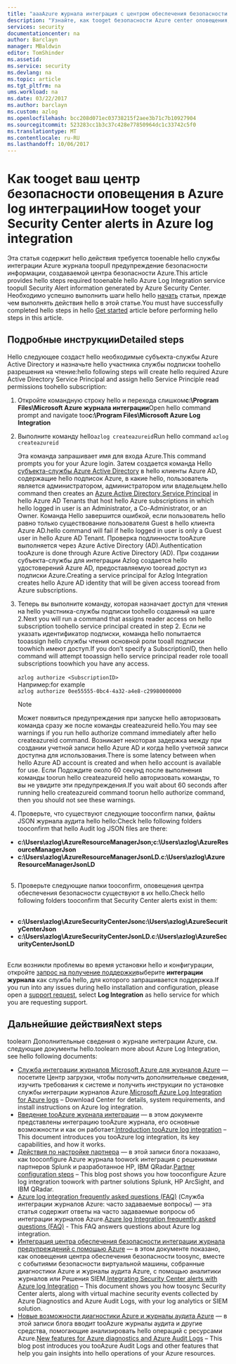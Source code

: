 ```yaml
---
title: "aaaAzure журнала интеграция с центром обеспечения безопасности | Документы Microsoft"
description: "Узнайте, как tooget безопасности Azure center оповещения, работа с интеграцией журнала"
services: security
documentationcenter: na
author: Barclayn
manager: MBaldwin
editor: TomShinder
ms.assetid: 
ms.service: security
ms.devlang: na
ms.topic: article
ms.tgt_pltfrm: na
ums.workload: na
ms.date: 03/22/2017
ms.author: barclayn
ms.custom: azlog
ms.openlocfilehash: bcc208d071ec03738215f2aee3b71c7b10927904
ms.sourcegitcommit: 523283cc1b3c37c428e77850964dc1c33742c5f0
ms.translationtype: MT
ms.contentlocale: ru-RU
ms.lasthandoff: 10/06/2017
---
```

# <a name="how-tooget-your-security-center-alerts-in-azure-log-integration"></a><span data-ttu-id="5bf5f-103">Как tooget ваш центр безопасности оповещения в Azure log интеграции</span><span class="sxs-lookup"><span data-stu-id="5bf5f-103">How tooget your Security Center alerts in Azure log integration</span></span>
<span data-ttu-id="5bf5f-104">Эта статья содержит hello действия требуется tooenable hello службы интеграции Azure журнала toopull предупреждение безопасности информации, создаваемой центра безопасности Azure.</span><span class="sxs-lookup"><span data-stu-id="5bf5f-104">This article provides hello steps required tooenable hello Azure Log Integration service toopull Security Alert information generated by Azure Security Center.</span></span> <span data-ttu-id="5bf5f-105">Необходимо успешно выполнить шаги hello hello [начать](security-azure-log-integration-get-started.md) статьи, прежде чем выполнять действия hello в этой статье.</span><span class="sxs-lookup"><span data-stu-id="5bf5f-105">You must have successfully completed hello steps in hello  [Get started](security-azure-log-integration-get-started.md) article before performing hello steps in this article.</span></span>

## <a name="detailed-steps"></a><span data-ttu-id="5bf5f-106">Подробные инструкции</span><span class="sxs-lookup"><span data-stu-id="5bf5f-106">Detailed steps</span></span>
<span data-ttu-id="5bf5f-107">Hello следующее создаст hello необходимые субъекта-службы Azure Active Directory и назначьте hello участника службы подписки toohello разрешения на чтение:</span><span class="sxs-lookup"><span data-stu-id="5bf5f-107">hello following steps will create hello required Azure Active Directory Service Principal and assign hello Service Principle read permissions toohello subscription:</span></span>
1. <span data-ttu-id="5bf5f-108">Откройте командную строку hello и перехода слишком**c:\Program Files\Microsoft Azure журнала интеграции**</span><span class="sxs-lookup"><span data-stu-id="5bf5f-108">Open hello command prompt and navigate too**c:\Program Files\Microsoft Azure Log Integration**</span></span>
2. <span data-ttu-id="5bf5f-109">Выполните команду hello``azlog createazureid``</span><span class="sxs-lookup"><span data-stu-id="5bf5f-109">Run hello command ``azlog createazureid``</span></span>

    <span data-ttu-id="5bf5f-110">Эта команда запрашивает имя для входа Azure.</span><span class="sxs-lookup"><span data-stu-id="5bf5f-110">This command prompts you for your Azure login.</span></span> <span data-ttu-id="5bf5f-111">Затем создается команда Hello [субъекта-службы Azure Active Directory](../active-directory/develop/active-directory-application-objects.md) в hello клиенты Azure AD, содержащие hello подписок Azure, в какие hello, пользователь является администратором, администратором или владельцем.</span><span class="sxs-lookup"><span data-stu-id="5bf5f-111">hello command then creates an [Azure Active Directory Service Principal](../active-directory/develop/active-directory-application-objects.md) in hello Azure AD Tenants that host hello Azure subscriptions in which hello logged in user is an Administrator, a Co-Administrator, or an Owner.</span></span> <span data-ttu-id="5bf5f-112">Команда Hello завершится ошибкой, если пользователь hello равно только существование пользователя Guest в hello клиента Azure AD.</span><span class="sxs-lookup"><span data-stu-id="5bf5f-112">hello command will fail if hello logged in user is only a Guest user in hello Azure AD Tenant.</span></span> <span data-ttu-id="5bf5f-113">Проверка подлинности tooAzure выполняется через Azure Active Directory (AD).</span><span class="sxs-lookup"><span data-stu-id="5bf5f-113">Authentication tooAzure is done through Azure Active Directory (AD).</span></span> <span data-ttu-id="5bf5f-114">При создании субъекта-службы для интеграции Azlog создается hello удостоверений Azure AD, предоставляемую tooread доступ из подписки Azure.</span><span class="sxs-lookup"><span data-stu-id="5bf5f-114">Creating a service principal for Azlog Integration creates hello Azure AD identity that will be given access tooread from Azure subscriptions.</span></span>

2. <span data-ttu-id="5bf5f-115">Теперь вы выполните команду, которая назначает доступ для чтения на hello участника-службы подписки toohello созданный на шаге 2.</span><span class="sxs-lookup"><span data-stu-id="5bf5f-115">Next you will run a command that assigns reader access on hello subscription toohello service principal created in step 2.</span></span> <span data-ttu-id="5bf5f-116">Если не указать идентификатор подписки, команда hello попытается tooassign hello службы чтения основной роли tooall подписки toowhich имеют доступ.</span><span class="sxs-lookup"><span data-stu-id="5bf5f-116">If you don’t specify a SubscriptionID, then hello command will attempt tooassign hello service principal reader role tooall subscriptions toowhich you have any access.</span></span> </br></br>
``azlog authorize <SubscriptionID>`` </br> <span data-ttu-id="5bf5f-117">Например:</span><span class="sxs-lookup"><span data-stu-id="5bf5f-117">for example</span></span> </br>
``azlog authorize 0ee55555-0bc4-4a32-a4e8-c29980000000``

    >[!NOTE]
    <span data-ttu-id="5bf5f-118">Может появиться предупреждения при запуске hello авторизовать команда сразу же после команды createazureid hello.</span><span class="sxs-lookup"><span data-stu-id="5bf5f-118">You may see warnings if you run hello authorize command immediately after hello createazureid command.</span></span> <span data-ttu-id="5bf5f-119">Возникает некоторая задержка между при создании учетной записи hello Azure AD и когда hello учетной записи доступна для использования.</span><span class="sxs-lookup"><span data-stu-id="5bf5f-119">There is some latency between when hello Azure AD account is created and when hello account is available for use.</span></span> <span data-ttu-id="5bf5f-120">Если Подождите около 60 секунд после выполнения команды toorun hello createazureid hello авторизовать команды, то вы не увидите эти предупреждения.</span><span class="sxs-lookup"><span data-stu-id="5bf5f-120">If you wait about 60 seconds after running hello createazureid command toorun hello authorize command, then you should not see these warnings.</span></span>

4. <span data-ttu-id="5bf5f-121">Проверьте, что существуют следующие tooconfirm папки, файлы JSON журнала аудита hello hello:</span><span class="sxs-lookup"><span data-stu-id="5bf5f-121">Check hello following folders tooconfirm that hello Audit log JSON files are there:</span></span>
 * <span data-ttu-id="5bf5f-122">**c:\Users\azlog\AzureResourceManagerJson;**</span><span class="sxs-lookup"><span data-stu-id="5bf5f-122">**c:\Users\azlog\AzureResourceManagerJson**</span></span>
 * <span data-ttu-id="5bf5f-123">**c:\Users\azlog\AzureResourceManagerJsonLD.**</span><span class="sxs-lookup"><span data-stu-id="5bf5f-123">**c:\Users\azlog\AzureResourceManagerJsonLD**</span></span> </br></br>
5. <span data-ttu-id="5bf5f-124">Проверьте следующие папки tooconfirm, оповещения центра обеспечения безопасности существуют в их hello.</span><span class="sxs-lookup"><span data-stu-id="5bf5f-124">Check hello following folders tooconfirm that Security Center alerts exist in them:</span></span></br></br>
 * <span data-ttu-id="5bf5f-125">**c:\Users\azlog\AzureSecurityCenterJson**</span><span class="sxs-lookup"><span data-stu-id="5bf5f-125">**c:\Users\azlog\AzureSecurityCenterJson**</span></span>
 * <span data-ttu-id="5bf5f-126">**c:\Users\azlog\AzureSecurityCenterJsonLD.**</span><span class="sxs-lookup"><span data-stu-id="5bf5f-126">**c:\Users\azlog\AzureSecurityCenterJsonLD**</span></span> </br></br>

<span data-ttu-id="5bf5f-127">Если возникли проблемы во время установки hello и конфигурации, откройте [запрос на получение поддержки](/azure-supportability/how-to-create-azure-support-request.md)выберите **интеграции журнала** как служба hello, для которого запрашивается поддержка.</span><span class="sxs-lookup"><span data-stu-id="5bf5f-127">If you run into any issues during hello installation and configuration, please open a [support request](/azure-supportability/how-to-create-azure-support-request.md), select **Log Integration** as hello service for which you are requesting support.</span></span>

## <a name="next-steps"></a><span data-ttu-id="5bf5f-128">Дальнейшие действия</span><span class="sxs-lookup"><span data-stu-id="5bf5f-128">Next steps</span></span>
<span data-ttu-id="5bf5f-129">toolearn Дополнительные сведения о журнале интеграции Azure, см. следующие документы hello.</span><span class="sxs-lookup"><span data-stu-id="5bf5f-129">toolearn more about Azure Log Integration, see hello following documents:</span></span>

* <span data-ttu-id="5bf5f-130">[Служба интеграции журналов Microsoft Azure для журналов Azure](https://www.microsoft.com/download/details.aspx?id=53324) — посетите Центр загрузки, чтобы получить дополнительные сведения, изучить требования к системе и получить инструкции по установке службы интеграции журналов Azure.</span><span class="sxs-lookup"><span data-stu-id="5bf5f-130">[Microsoft Azure Log Integration for Azure logs](https://www.microsoft.com/download/details.aspx?id=53324) – Download Center for details, system requirements, and install instructions on Azure log integration.</span></span>
* <span data-ttu-id="5bf5f-131">[Введение tooAzure журнала интеграции](security-azure-log-integration-overview.md) — в этом документе представлены интеграцию tooAzure журнала, его основные возможности и как он работает.</span><span class="sxs-lookup"><span data-stu-id="5bf5f-131">[Introduction tooAzure log integration](security-azure-log-integration-overview.md) – This document introduces you tooAzure log integration, its key capabilities, and how it works.</span></span>
* <span data-ttu-id="5bf5f-132">[Действия по настройке партнера](https://blogs.msdn.microsoft.com/azuresecurity/2016/08/23/azure-log-siem-configuration-steps/) — в этой записи блога показано, как tooconfigure Azure журнала toowork интеграция с решениями партнеров Splunk и разработанное HP, IBM QRadar.</span><span class="sxs-lookup"><span data-stu-id="5bf5f-132">[Partner configuration steps](https://blogs.msdn.microsoft.com/azuresecurity/2016/08/23/azure-log-siem-configuration-steps/) – This blog post shows you how tooconfigure Azure log integration toowork with partner solutions Splunk, HP ArcSight, and IBM QRadar.</span></span>
* <span data-ttu-id="5bf5f-133">[Azure log integration frequently asked questions (FAQ)](security-azure-log-integration-faq.md) (Служба интеграции журналов Azure: часто задаваемые вопросы) — эта статья содержит ответы на часто задаваемые вопросы об интеграции журналов Azure.</span><span class="sxs-lookup"><span data-stu-id="5bf5f-133">[Azure log Integration frequently asked questions (FAQ)](security-azure-log-integration-faq.md) - This FAQ answers questions about Azure log integration.</span></span>
* <span data-ttu-id="5bf5f-134">[Интеграция центра обеспечения безопасности интеграции журнала предупреждений с помощью Azure](../security-center/security-center-integrating-alerts-with-log-integration.md) — в этом документе показано, как оповещения центра обеспечения безопасности toosync, вместе с событиями безопасности виртуальной машины, собранные диагностики Azure и журналы аудита Azure, с помощью аналитики журналов или Решения SIEM.</span><span class="sxs-lookup"><span data-stu-id="5bf5f-134">[Integrating Security Center alerts with Azure log Integration](../security-center/security-center-integrating-alerts-with-log-integration.md) – This document shows you how toosync Security Center alerts, along with virtual machine security events collected by Azure Diagnostics and Azure Audit Logs, with your log analytics or SIEM solution.</span></span>
* <span data-ttu-id="5bf5f-135">[Новые возможности диагностики Azure и журналы аудита Azure](https://azure.microsoft.com/blog/new-features-for-azure-diagnostics-and-azure-audit-logs/) — в этой записи блога вводит tooAzure журналы аудита и другие средства, помогающие анализировать hello операций с ресурсами Azure.</span><span class="sxs-lookup"><span data-stu-id="5bf5f-135">[New features for Azure diagnostics and Azure Audit Logs](https://azure.microsoft.com/blog/new-features-for-azure-diagnostics-and-azure-audit-logs/) – This blog post introduces you tooAzure Audit Logs and other features that help you gain insights into hello operations of your Azure resources.</span></span>
